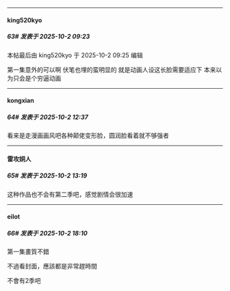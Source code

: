 ﻿
*****

####  king520kyo  
##### 63#       发表于 2025-10-2 09:23

 本帖最后由 king520kyo 于 2025-10-2 09:25 编辑 

第一集意外的可以啊 伏笔也埋的蛮明显的 就是动画人设这长脸需要适应下 本来以为只会是个穷逼动画


*****

####  kongxian  
##### 64#       发表于 2025-10-2 12:37

看来是走漫画画风吧各种颠佬变形脸，圆润脸看着就不够强者


*****

####  雷攻姛人  
##### 65#       发表于 2025-10-2 13:19

这种作品也不会有第二季吧，感觉剧情会很加速


*****

####  eilot  
##### 66#       发表于 2025-10-2 18:10

第一集畫質不錯

不過看封面，應該都是非常趕時間

不會有2季吧

